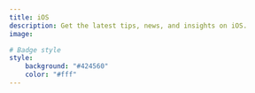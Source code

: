 ```yaml
---
title: iOS
description: Get the latest tips, news, and insights on iOS.
image: 

# Badge style
style:
    background: "#424560"
    color: "#fff"
---
```

